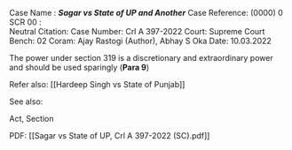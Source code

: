 Case Name : ***Sagar vs State of UP and Another***
Case Reference: (0000) 0 SCR 00 :  
Neutral Citation:
Case Number: Crl A 397-2022 
Court: Supreme Court
Bench: 02
Coram: Ajay Rastogi (Author), Abhay S Oka
Date: 10.03.2022

The power under section 319 is a discretionary and extraordinary power and should be used sparingly (**Para 9**)

Refer also:
[[Hardeep Singh vs State of Punjab]]

See also:
 
Act, Section

PDF:
[[Sagar vs State of UP, Crl A 397-2022 (SC).pdf]]